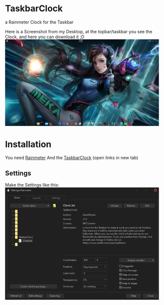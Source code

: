 # TaskbarClock
a Rainmeter Clock for the Taskbar

Here is a Screenshot from my Desktop, at the topbar/taskbar you see the Clock, and here you can download it ;D
![Screenshot](https://github.com/GiantMurloc/TaskbarClock/blob/master/ReadmeRessources/Screenshot.png)

# Installation
You need [Rainmeter](https://www.rainmeter.net/ "Rainmeter Website")
And the [TaskbarClock](https://github.com/GiantMurloc/TaskbarClock/releases "Releases")
(open links in new tab)

## Settings
Make the Settings like this:
![Screenshot](https://github.com/GiantMurloc/TaskbarClock/blob/master/ReadmeRessources/ExampleSettings.png)
